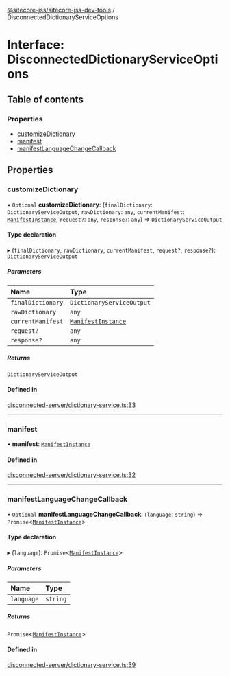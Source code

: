[@sitecore-jss/sitecore-jss-dev-tools](../README.md) / DisconnectedDictionaryServiceOptions

# Interface: DisconnectedDictionaryServiceOptions

## Table of contents

### Properties

- [customizeDictionary](DisconnectedDictionaryServiceOptions.md#customizedictionary)
- [manifest](DisconnectedDictionaryServiceOptions.md#manifest)
- [manifestLanguageChangeCallback](DisconnectedDictionaryServiceOptions.md#manifestlanguagechangecallback)

## Properties

### customizeDictionary

• `Optional` **customizeDictionary**: (`finalDictionary`: `DictionaryServiceOutput`, `rawDictionary`: `any`, `currentManifest`: [`ManifestInstance`](ManifestInstance.md), `request?`: `any`, `response?`: `any`) => `DictionaryServiceOutput`

#### Type declaration

▸ (`finalDictionary`, `rawDictionary`, `currentManifest`, `request?`, `response?`): `DictionaryServiceOutput`

##### Parameters

| Name | Type |
| :------ | :------ |
| `finalDictionary` | `DictionaryServiceOutput` |
| `rawDictionary` | `any` |
| `currentManifest` | [`ManifestInstance`](ManifestInstance.md) |
| `request?` | `any` |
| `response?` | `any` |

##### Returns

`DictionaryServiceOutput`

#### Defined in

[disconnected-server/dictionary-service.ts:33](https://github.com/Sitecore/jss/blob/8b3cd364a/packages/sitecore-jss-dev-tools/src/disconnected-server/dictionary-service.ts#L33)

___

### manifest

• **manifest**: [`ManifestInstance`](ManifestInstance.md)

#### Defined in

[disconnected-server/dictionary-service.ts:32](https://github.com/Sitecore/jss/blob/8b3cd364a/packages/sitecore-jss-dev-tools/src/disconnected-server/dictionary-service.ts#L32)

___

### manifestLanguageChangeCallback

• `Optional` **manifestLanguageChangeCallback**: (`language`: `string`) => `Promise`<[`ManifestInstance`](ManifestInstance.md)\>

#### Type declaration

▸ (`language`): `Promise`<[`ManifestInstance`](ManifestInstance.md)\>

##### Parameters

| Name | Type |
| :------ | :------ |
| `language` | `string` |

##### Returns

`Promise`<[`ManifestInstance`](ManifestInstance.md)\>

#### Defined in

[disconnected-server/dictionary-service.ts:39](https://github.com/Sitecore/jss/blob/8b3cd364a/packages/sitecore-jss-dev-tools/src/disconnected-server/dictionary-service.ts#L39)
